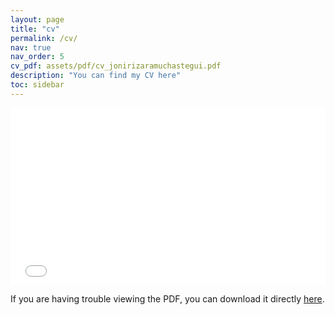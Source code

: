 ```yaml
---
layout: page
title: "cv"
permalink: /cv/
nav: true
nav_order: 5
cv_pdf: assets/pdf/cv_jonirizaramuchastegui.pdf
description: "You can find my CV here"
toc: sidebar
---
```


<style>
  .responsive-iframe {
    position: relative;
    overflow: hidden;
    padding-top: 56.25%; /* 16:9 aspect ratio */
    height: 0;
  }
  .responsive-iframe iframe {
    position: absolute;
    top: 0;
    left: 0;
    width: 100%;
    height: 100%;
    border: 0;
  }
  @media (max-width: 768px) {
    .responsive-iframe {
      padding-top: 100%; /* 1:1 aspect ratio for mobile devices */
    }
  }
  @media (max-width: 480px) {
    .responsive-iframe {
      padding-top: 150%; /* Adjust as needed for smaller devices */
    }
  }
</style>

<div class="responsive-iframe">
  <iframe src="{{ site.baseurl }}/assets/pdf/cv_jonirizaramuchastegui.pdf">
    This browser does not support PDFs. Please download the PDF to view it: 
    <a href="{{ site.baseurl }}/assets/pdf/cv_jonirizaramuchastegui.pdf">Download PDF</a>
  </iframe>
</div>

<p>If you are having trouble viewing the PDF, you can download it directly <a href="{{ site.baseurl }}/assets/pdf/cv_jonirizaramuchastegui.pdf">here</a>.</p>

